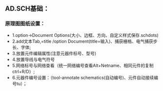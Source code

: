 ## AD.SCH基础：  
### 原理图图纸设置：  
  - 1.option->Document Options(大小、边框、方向、自定义样式保存.schdots)  
  - 2.add文本Tab,=title /option Document(title=输入)、捕获栅格、电气捕获步长、字体;  
  - 3.放置元件编辑属性(注意元器件标号、型号)   
  - 4.放置导线与电气符号  
  - 5.网络标号与网络查看（统一网络编号查看Alt+Netname、相同元件的复制ctrl+R/D）;    
  - 6.元器件编号设置：（tool-annotate schematics(自动编号)、元件自动接续编号tu）；  
